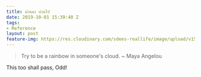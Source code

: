 ```yaml
---
title: ผ่านมา ผ่านไป
date: 2019-10-01 15:39:40 Z
tags:
- Reference
layout: post
feature-img: https://res.cloudinary.com/sdees-reallife/image/upload/v1555658919/sample_feature_img.png
---
```


> Try to be a rainbow in someone's cloud. ~ Maya Angelou

<i class="fa fa-child" style="color:plum"></i>

This too shall pass, Odd!
